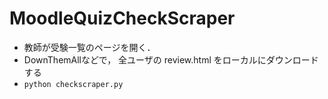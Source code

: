# MoodleQuizCheckScraper

* 教師が受験一覧のページを開く．
* DownThemAllなどで， 全ユーザの review.html をローカルにダウンロードする
* `python checkscraper.py`
